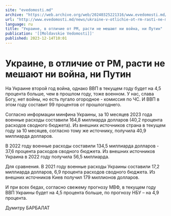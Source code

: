 ```yaml
---
site: "evedomosti.md"
archive: "https://web.archive.org/web/20240325221316/www.evedomosti.md/news/ukraine-v-otlichie-ot-rm-rasti-ne-meshayut-ni-vojna-ni-putin"
url: "http://www.evedomosti.md/news/ukraine-v-otlichie-ot-rm-rasti-ne-meshayut-ni-vojna-ni-putin"
language: ru
title: "Украине, в отличие от РМ, расти не мешают ни война, ни Путин"
publication: '[[Moldavskie Vedomosti]]'
published: 2023-12-14T10:01
---
```


# Украине, в отличие от РМ, расти не мешают ни война, ни Путин

На Украине второй год война, однако ВВП в текущем году будет на 4,5 процента больше, чем в прошлом году, тоже военном. У нас, слава Богу, нет войны, но есть пугало огородное - комиссия по ЧС. И ВВП в этом году составит 99 процентов от прошлогоднего.

Согласно информации минфина Украины, за 10 месяцев 2023 года военные расходы составили 164,8 миллиарда долларов (40,2 процента расходов сводного бюджета). Из внешних источников страна в текущем году за 10 месяцев, согласно тому же источнику, получила 40,9 миллиарда долларов.

В 2022 году военные расходы составили 134,5 миллиарда долларов - 37,6 процента расходов сводного бюджета. Из внешних источников Украина в 2022 году получила 56,5 миллиарда.

Для сравнения. В 2021 году военные расходы Украины составили 17,2 миллиарда долларов, 6,9 процента расходов сводного бюджета. Из внешних источников Киев получил 179 миллионов долларов.

И при всех бедах, согласно свежему прогнозу МВФ, в текущем году ВВП Украины будет на 4,5 процента больше, по прогнозу НБУ – на 4,9 процента.

Думитру БАРБАЛАТ